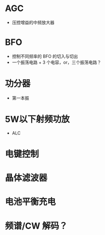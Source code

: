 # AGC
- 压控增益的中频放大器

# BFO
- 控制不同频率的 BFO 的切入与切出
- 一个振荡电路 + 3 个电容，or，三个振荡电路？

# 功分器
- 第一本振

# 5W以下射频功放
- ALC

# 电键控制

# 晶体滤波器

# 电池平衡充电

# 频谱/CW 解码？
